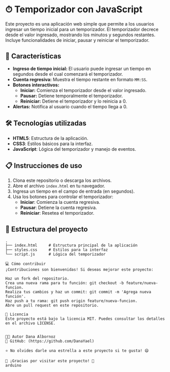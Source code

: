 # ⏱ Temporizador con JavaScript

Este proyecto es una aplicación web simple que permite a los usuarios ingresar un tiempo inicial para un temporizador. El temporizador decrece desde el valor ingresado, mostrando los minutos y segundos restantes. Incluye funcionalidades de iniciar, pausar y reiniciar el temporizador.

## 🚀 Características

- **Ingreso de tiempo inicial:** El usuario puede ingresar un tiempo en segundos desde el cual comenzará el temporizador.
- **Cuenta regresiva:** Muestra el tiempo restante en formato `MM:SS`.
- **Botones interactivos:**
  - **Iniciar:** Comienza el temporizador desde el valor ingresado.
  - **Pausar:** Detiene temporalmente el temporizador.
  - **Reiniciar:** Detiene el temporizador y lo reinicia a 0.
- **Alertas:** Notifica al usuario cuando el tiempo llega a 0.

## 🛠️ Tecnologías utilizadas

- **HTML5**: Estructura de la aplicación.
- **CSS3**: Estilos básicos para la interfaz.
- **JavaScript**: Lógica del temporizador y manejo de eventos.

## 📋 Instrucciones de uso

1. Clona este repositorio o descarga los archivos.
2. Abre el archivo `index.html` en tu navegador.
3. Ingresa un tiempo en el campo de entrada (en segundos).
4. Usa los botones para controlar el temporizador:
   - **Iniciar**: Comienza la cuenta regresiva.
   - **Pausar**: Detiene la cuenta regresiva.
   - **Reiniciar**: Resetea el temporizador.

## 🧩 Estructura del proyecto

```plaintext
.
├── index.html     # Estructura principal de la aplicación
├── styles.css     # Estilos para la interfaz
└── script.js      # Lógica del temporizador

💻 Cómo contribuir
¡Contribuciones son bienvenidas! Si deseas mejorar este proyecto:

Haz un fork del repositorio.
Crea una nueva rama para tu función: git checkout -b feature/nueva-funcion.
Realiza tus cambios y haz un commit: git commit -m 'Agrega nueva función'.
Haz push a tu rama: git push origin feature/nueva-funcion.
Abre un pull request en este repositorio.

📝 Licencia
Este proyecto está bajo la licencia MIT. Puedes consultar los detalles en el archivo LICENSE.


👨‍💻 Autor Dana Albornoz
📍 GitHub: (https://github.com/DanaYael)

⭐️ No olvides darle una estrella a este proyecto si te gusta! 😄

🌟 ¡Gracias por visitar este proyecto! 🌟
arduino

```
